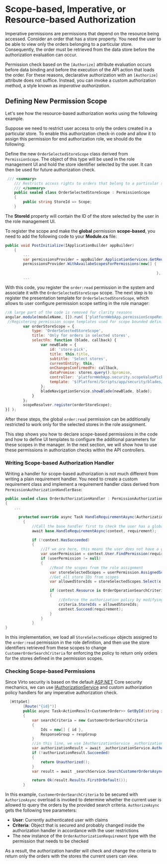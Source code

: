 ﻿# Scope-based, Imperative, or Resource-based Authorization

Imperative permissions are permissions that depend on the resource being accessed. Consider an order that has a store property. You need the user to be able to view only the orders belonging to a particular store. Consequently, the order must be retrieved from the data store before the authorization evaluation can occur.

Permission check based on the `[Authorize]` attribute evaluation occurs before data binding and before the execution of the API action that loads the order. For these reasons, declarative authorization with an `[Authorize]` attribute does not suffice. Instead, you can invoke a custom authorization method, a style known as *imperative authorization*.

## Defining New Permission Scope

Let's see how the resource-based authorization works using the following example.

Suppose we need to restrict user access to only the orders created in a particular store. To enable this authorization check-in code and allow it to assign this permission for end authorization role, we should do the following:

Define the new `OrderSelectedStoreScope` class derived from `PermissionScope`. The object of this type will be used in the role management UI and hold the store identifier selected by the user. It can then be used for future authorization check.

```csharp title="VirtoCommerce.OrdersModule.Web/Authorization/OrderSelectedStoreScope.cs"
 /// <summary>
    /// Restricts access rights to orders that belong to a particular store
    /// </summary>
    public sealed class OrderSelectedStoreScope : PermissionScope
    {
        public string StoreId => Scope;
    }
```

The **StoreId** property will contain the ID of the store selected by the user in the role management UI.

To register the scope and make the **global** permission **scope-based**, you need to add the following code to your **Module.cs** file:

```csharp title="VirtoCommerce.OrdersModule.Web/Scripts/module.cs"
public void PostInitialize(IApplicationBuilder appBuilder)
    {
        ...
        var permissionsProvider = appBuilder.ApplicationServices.GetRequiredService<IPermissionsRegistrar>();
        permissionsProvider.WithAvailabeScopesForPermissions(new[] {
                                                                        "order:read",
                                                                    }, new OrderSelectedStoreScope());
        ...
```

With this code, you register the `order:read` permission in the system and associate it with the `OrderSelectedStoreScope` scope. The next step is to register the presentation template for `OrderSelectedStoreScope`, which allows to user configure permission scope setting in the role manager:

```js title="VirtoCommerce.OrdersModule.Web/Scripts/order.js"
//A large part of the code is removed for clarity reasons
angular.module(moduleName, []).run( ['platformWebApp.permissionScopeResolver', 'platformWebApp.bladeNavigationService', function(scopeResolver, bladeNavigationService) {
 //Registering permission scope templates used for scope bounded definition in the role management UI
        var orderStoreScope = {
            type: 'OrderSelectedStoreScope',
            title: 'Only for orders in selected stores',
            selectFn: function (blade, callback) {
                var newBlade = {
                    id: 'store-pick',
                    title: this.title,
                    subtitle: 'Select stores',
                    currentEntity: this,
                    onChangesConfirmedFn: callback,
                    dataPromise: stores.query().$promise,
                    controller: 'platformWebApp.security.scopeValuePickFromSimpleListController',
                    template: '$(Platform)/Scripts/app/security/blades/common/scope-value-pick-from-simple-list.tpl.html'
                };
                bladeNavigationService.showBlade(newBlade, blade);
            }
        };
        scopeResolver.register(orderStoreScope);
}] );
```

After these steps, the global `order:read` permission can be additionally restricted to work only for the selected stores in the role assignment.

This step shows you how to declare scope-based permissions in the code and how to define UI templates to configure the additional parameters for these scopes in the manager. In the next section, we will show how to use these permissions in authorization checks within the API controllers.

### Writing Scope-based Authorization Handler

Writing a handler for scope-based authorization is not much different from writing a plain requirement handler. You need to create a custom requirement class and implement a requirement handler class derived from `PermissionAuthorizationHandlerBase`:

```csharp title="VirtoCommerce.OrdersModule.Web/Authorization/OrderAuthorizationHandler.cs"
public sealed class OrderAuthorizationHandler : PermissionAuthorizationHandlerBase<OrderAuthorizationRequirement>
{
    ...

      protected override async Task HandleRequirementAsync(AuthorizationHandlerContext context, OrderAuthorizationRequirement requirement)
        {
            //Call the base handler first to check the user has a global permission for this action
            await base.HandleRequirementAsync(context, requirement);

            if (!context.HasSucceeded)
            {
                //If we are here, this means the user does not have a global assigned "oder:read" permission, and we need to try to check the scope-based permissions
                var userPermission = context.User.FindPermission(requirement.Permission/*order:read*/, _jsonOptions.SerializerSettings);
                if (userPermission != null)
                {
                    //Read the scopes from the role assignment
                    var storeSelectedScopes = userPermission.AssignedScopes.OfType<OrderSelectedStoreScope>();   
                    //Get all store IDs from scopes                
                    var allowedStoreIds = storeSelectedScopes.Select(x => x.StoreId).Distinct().ToArray();

                    if (context.Resource is OrderOperationSearchCriteriaBase criteria)
                    {
                        //Enforce the authorization policy by modifying the search criteria object being trasferred through adding the store IDs received from the role scopes
                        criteria.StoreIds = allowedStoreIds;                       
                        context.Succeed(requirement);                        
                    }
                }
            }
}
```

In this implementation, we load all `StoreSelectedScope` objects assigned to the `order:read` permission in the role definition, and then use the store identifiers retrieved from these scopes to change `CustomerOrderSearchCriteria` for enforcing the policy to return only orders for the stores defined in the permission scopes.

### Checking Scope-based Permissions

Since Virto security is based on the default [ASP.NET](http://ASP.NET) Core security mechanics, we can use [IAuthorizationService](https://docs.microsoft.com/en-us/dotnet/api/microsoft.aspnetcore.authorization.iauthorizationservice) and custom authorization policy handlers for any imperative authorization check.

```csharp title="VirtoCommerce.OrdersModule.Web/Controllers/Api/OrderModuleController.cs"
  [HttpGet]
        [Route("{id}")]
        public async Task<ActionResult<CustomerOrder>> GetById(string id, [FromRoute] string respGroup = null)
        {
            var searchCriteria = new CustomerOrderSearchCriteria
            {
                Ids = new[] { id },
                ResponseGroup = respGroup
            }
            //in this line, we use IAuthorizationService _authorizationService to check the 'order:read' permission for the specific resource, CustomerOrderSearchCriteria, where the policy handler can modify the provided criteria and remove or add the stores the user has access to.
            var authorizationResult = await _authorizationService.AuthorizeAsync(User, searchCriteria, new OrderAuthorizationRequirement("order:read"));
            if (!authorizationResult.Succeeded)
            {
                return Unauthorized();
            }
            var result = await _searchService.SearchCustomerOrdersAsync(searchCriteria);

            return Ok(result.Results.FirstOrDefault());
        }
```

In this example, `CustomerOrderSearchCriteria` to be secured with `AuthorizeAsync` overload is invoked to determine whether the current user is allowed to query the orders by the provided search criteria. `AuthorizeAsync` gets the following tree parameters:

+   **User**: Currently authenticated user with claims
+   **Criteria**: Object that is secured and probably changed inside the authorization handler in accordance with the user restrictions 
+ The new instance of the `OrderAuthorizationRequirement` type with the permission that needs to be checked

As a result, the authorization handler will check and change the criteria to return only the orders with the stores the current users can view.
